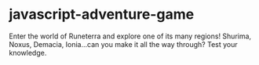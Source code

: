 # javascript-adventure-game
Enter the world of Runeterra and explore one of its many regions! Shurima, Noxus, Demacia, Ionia...can you make it all the way through? Test your knowledge.
